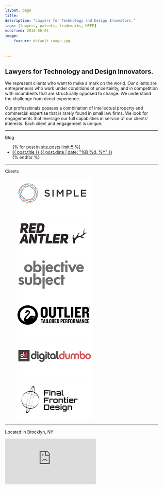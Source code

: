 ```yaml
---
layout: page
title: 
description: "Lawyers for Technology and Design Innovators."
tags: [lawyers, patents, trademarks, MPEP]
modified: 2014-06-04
image:
    feature: default-image.jpg


---
```



<h2 class="entry-title">Lawyers for Technology and Design Innovators.</h2>

<p>We represent clients who want to make a mark on the world. Our clients are entrepreneurs who work under conditions of uncertainty, and in competition with incumbents that are structurally opposed to change. We understand the challenge from direct experience.</p>

Our professionals possess a combination of intellectual property and commercial expertise that is rarely found in small law firms. We look for engagements that leverage our full capabilities in service of our clients’ interests. Each client and engagement is unique.

- - - 

Blog

<ul class="post-list">
{% for post in site.posts limit:5 %} 
  <li><article><a href="{{ site.url }}{{ post.url }}">{{ post.title }} <span class="entry-date"><time datetime="{{ post.date | date_to_xmlschema }}">{{ post.date | date: "%B %d, %Y" }}</time></span></a></article></li>
{% endfor %}
</ul>

- - - 

Clients

<figure class="third">
	<a href='http://www.simple.com'><img src="/images/clients/simple-logo.png"></a>
	<a href='http://redantler.com'><img src="/images/clients/red-antler-logo.png"></a>
	<a href='http://objectivesubject.com'><img src="/images/clients/objective-subject-logo.png"></a>
	<a href='http://outlier.cc'><img src="/images/clients/outlier-logo.png"></a>
	<a href='http://digitaldumbo.com'><img src="/images/clients/digital-dumbo-logo.png"></a>
	<a href='http://www.finalfrontierdesign.com/'><img src="/images/clients/final-frontier-logo.png"></a>
</figure>

- - - 

Located in Brooklyn, NY

<iframe class="google-maps" src="https://www.google.com/maps/embed?pb=!1m18!1m12!1m3!1d3024.6791757542383!2d-73.99045970000006!3d40.70306290000001!2m3!1f0!2f0!3f0!3m2!1i1024!2i768!4f13.1!3m3!1m2!1s0x89c25a313e4fd337%3A0xc024c97fc54f6963!2s45+Main+St!5e0!3m2!1sen!2sus!4v1402924084152"  frameborder="0" style="border:0"></iframe>
